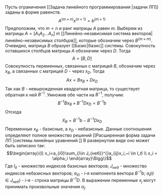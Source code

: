 Пусть ограничения [[Задача линейного программирования |задачи ЛП]] заданы в форме равенств.
$$A^{(m\times n)}x^{(n\times 1)}=b^{(m\times 1)}$$
Предположим, что $m < n$ и ранг матрицы $A$ равен $m$. Выберем из матрицы $A = [A_1A_2\dots A_n]$ $m$ [[Линейно-независимая система векторов|линейно-независимых столбцов]], которые обозначим через $B^{(m\times m)}$. Очевидно, матрица $B$ образует [[Базис|базис]] системы. Совокупность оставшихся столбцов матрицы $A$ обозначим через $D$. Тогда $$A=[B, D]$$Совокупность переменных, связанных с матрицей $B$, обозначим через $x_B$, а связанных с матрицей $D$ - через $x_D$. Тогда $$Ax=Bx_B+Dx_D$$Так как $B$ - невырожденная квадратная матрица, то существует обратная к ней $B^{-1}$. Умножив обе части на $B^{-1}$, получим:$$B^{-1}Bx_B+B^{-1}Dx_D=B^{-1}b$$
Отсюда $$X_B=B^{-1}b-B^{-1}Dx_D$$Переменные $x_B$ - базисные, а $x_D$ - небазисные.
Данные соотношения определяют полное множество решений [[Расширенная форма задачи ЛП |системы линейных уравнений.]] В развернутом виде оно может быть записано так:
$$\begin{array}{l}
x_i=a_{i0}\sum_{i\in J_{неб}}^{}a_{ij}x_i,~i \in I_б \\
x_i = \alpha_i
\end{array}\Bigg\}$$
Где $I_б$ - множество индексов базисных векторов; $J_{неб}$ - множество индексов небазисных векторов; $a_{i0}$ - $i$-я компонента вектора $B^{-1}b$; $a_ij (i\in J_{неб})$ - $i$-я - строка матрицы $B^{-1}D$.
В выражении переменные $x_j$ могут принимать произвольные значения $\alpha_j$.